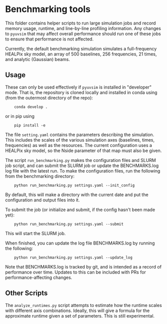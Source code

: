 # Benchmarking tools

This folder contains helper scripts to run large simulation jobs and record memory usage,
runtime, and line-by-line profiling information. Any changes to `pyuvsim` that may affect
overall performance should run one of these jobs to ensure that performance is not affected.

Currently, the default benchmarking simulation simulates a full-frequency HEALPix sky model,
an array of 500 baselines, 256 frequencies, 21 times, and analytic (Gaussian) beams.

## Usage
These can only be used effectively if `pyuvsim` is installed in "developer" mode. That is,
the repository is cloned locally and installed in conda using (from the outermost directory of
the repo):
```
    conda develop .
```
or in pip using
```
    pip install -e
```

The file `setting.yaml` contains the parameters describing the simulation. This includes the scales 
of the various simulation axes (baselines, times, frequencies) as well as the resources. The current
configuration uses a HEALPix sky model, so the Nside parameter of that map must also be given.

The script `run_benchmarking.py` makes the configuration files and SLURM job script, and can submit the SLURM
job or update the BENCHMARKS.log log file with the latest run. To make the configuration files, run the following
from the benchmarking directory:
```
    python run_benchmarking.py settings.yaml --init_config
```
By default, this will make a directory with the current date and put the configuration and output files into it.

To submit the job (or initialize and submit, if the config hasn't been made yet):
```
    python run_benchmarking.py settings.yaml --submit
```
This will start the SLURM job.

When finished, you can update the log file BENCHMARKS.log by running the following:
```
    python run_benchmarking.py settings.yaml --update_log
```

Note that BENCHMARKS.log is tracked by git, and is intended as a record of performance over time. Updates to this
can be included with PRs for performance-affecting changes.

## Other Scripts

The `analyze_runtimes.py` script attempts to estimate how the runtime scales with different axis combinations.
Ideally, this will give a formula for the approximate runtime given a set of parameters. This is still experimental.
